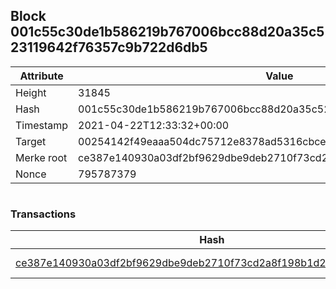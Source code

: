 ## Block 001c55c30de1b586219b767006bcc88d20a35c523119642f76357c9b722d6db5

Attribute | Value
--- | ---
Height | 31845
Hash | 001c55c30de1b586219b767006bcc88d20a35c523119642f76357c9b722d6db5
Timestamp | 2021-04-22T12:33:32+00:00
Target | 00254142f49eaaa504dc75712e8378ad5316cbcead634704b3734b6271167cc4
Merke root | ce387e140930a03df2bf9629dbe9deb2710f73cd2a8f198b1d20c41d71d1420b
Nonce | 795787379

```

```

### Transactions

Hash | Amount
--- | ---
[ce387e140930a03df2bf9629dbe9deb2710f73cd2a8f198b1d20c41d71d1420b](ce387e140930a03df2bf9629dbe9deb2710f73cd2a8f198b1d20c41d71d1420b.md) | 10.00000000 SKEPTI 
